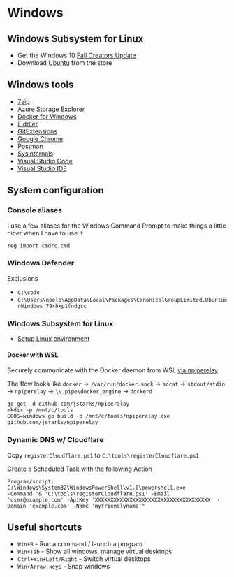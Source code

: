 # Windows

## Windows Subsystem for Linux

* Get the Windows 10 [Fall Creators Update](https://blogs.windows.com/windowsexperience/2017/10/17/get-windows-10-fall-creators-update)
* Download [Ubuntu](https://www.microsoft.com/store/productId/9NBLGGH4MSV6) from the store

## Windows tools

* [7zip](http://www.7-zip.org/)
* [Azure Storage Explorer](https://azure.microsoft.com/en-us/features/storage-explorer/)
* [Docker for Windows](https://store.docker.com/editions/community/docker-ce-desktop-windows)
* [Fiddler](https://www.telerik.com/fiddler)
* [GitExtensions](https://gitextensions.github.io/)
* [Google Chrome](https://www.google.com/chrome/)
* [Postman](https://www.getpostman.com/)
* [Sysinternals](https://docs.microsoft.com/en-us/sysinternals/downloads/sysinternals-suite)
* [Visual Studio Code](https://code.visualstudio.com)
* [Visual Studio IDE](https://www.visualstudio.com/vs/)

## System configuration

### Console aliases

I use a few aliases for the Windows Command Prompt to make things a little nicer when I have to use it

```shell
reg import cmdrc.cmd
```

### Windows Defender

Exclusions

* `C:\code`
* `C:\Users\noelb\AppData\Local\Packages\CanonicalGroupLimited.UbuntuonWindows_79rhkp1fndgsc`

### Windows Subsystem for Linux

* [Setup Linux environment](https://github.com/noelbundick/devbox/tree/master/linux)

#### Docker with WSL

Securely communicate with the Docker daemon from WSL [via npiperelay](https://blogs.technet.microsoft.com/virtualization/2017/12/08/wsl-interoperability-with-docker/)

The flow looks like `docker` -> `/var/run/docker.sock` -> `socat` -> `stdout/stdin` -> `npiperelay` -> `\\.pipe\docker_engine` -> `dockerd`

```code
go get -d github.com/jstarks/npiperelay
mkdir -p /mnt/c/tools
GOOS=windows go build -o /mnt/c/tools/npiperelay.exe github.com/jstarks/npiperelay
```

### Dynamic DNS w/ Cloudflare

Copy `registerCloudflare.ps1` to `C:\tools\registerCloudflare.ps1`

Create a Scheduled Task with the following Action

```
Program/script: C:\Windows\System32\WindowsPowerShell\v1.0\powershell.exe
-Command "& 'C:\tools\registerCloudflare.ps1' -Email 'user@example.com' -ApiKey 'XXXXXXXXXXXXXXXXXXXXXXXXXXXXXXXXXXXXX' -Domain 'example.com' -Name 'myfriendlyname'"
```

## Useful shortcuts

* `Win+R` - Run a command / launch a program
* `Win+Tab` - Show all windows, manage virtual desktops
* `Ctrl+Win+Left/Right` - Switch virtual desktops
* `Win+Arrow keys` - Snap windows

